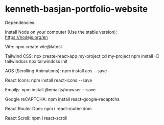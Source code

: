 # kenneth-basjan-portfolio-website

Dependencies:

Install Node on your computer (Use the stable version):
https://nodejs.org/en

Vite:
npm create vite@latest

Tailwind CSS:
npx create-react-app my-project
cd my-project
npm install -D tailwindcss
npx tailwindcss init

AOS (Scrolling Animations):
npm install aos --save

React Icons:
npm install react-icons --save

Emailjs:
npm install @emailjs/browser --save

Google reCAPTCHA:
npm install react-google-recaptcha

React Router Dom:
npm i react-router-dom

React Scroll:
npm i react-scroll